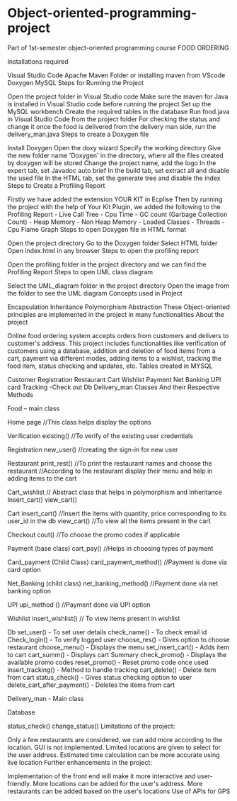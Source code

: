 # Object-oriented-programming-project
Part of 1st-semester object-oriented programming course
FOOD ORDERING

Installations required

Visual Studio Code
Apache Maven Folder or installing maven from VScode
Doxygen
MySQL
Steps for Running the Project

Open the project folder in Visual Studio code
Make sure the maven for Java is installed in Visual Studio code before running the project
Set up the MySQL workbench
Create the required tables in the database
Run food.java in Visual Studio Code from the project folder
For checking the status and change it once the food is delivered from the delivery man side, run the delivery_man.java
Steps to create a Doxygen file

Install Doxygen
Open the doxy wizard
Specify the working directory
Give the new folder name 'Doxygen' in the directory, where all the files created by doxygen will be stored
Change the project name, add the logo
In the expert tab, set Javadoc auto brief
In the build tab, set extract all and disable the used file
In the HTML tab, set the generate tree and disable the index
Steps to Create a Profiling Report

Firstly we have added the extension YOUR KIT in Ecplise
Then by running the project with the help of Your Kit Plugin, we added the following to the Profiling Report - Live Call Tree - Cpu Time - GC count (Garbage Collection Count) - Heap Memory - Non Heap Memory - Loaded Classes - Threads - Cpu Flame Graph
Steps to open Doxygen file in HTML format

Open the project directory
Go to the Doxygen folder
Select HTML folder
Open index.html in any browser
Steps to open the profiling report

Open the profiling folder in the project directory and we can find the Profiling Report
Steps to open UML class diagram

Select the UML_diagram folder in the project directory
Open the image from the folder to see the UML diagram
Concepts used in Project

Encapsulation
Inheritance
Polymorphism
Abstraction These Object-oriented principles are implemented in the project in many functionalities
About the project

Online food ordering system accepts orders from customers and delivers to customer's address. This project includes functionalities like verification of customers using a database, addition and deletion of food items from a cart, payment via different modes, adding items to a wishlist, tracking the food item, status checking and updates, etc.
Tables created in MYSQL

Customer
Registration
Restaurant
Cart
Wishlist
Payment
Net Banking
UPI
card
Tracking -Check out
Db
Delivery_man
Classes And their Respective Methods

Food – main class

Home page //This class helps display the options

Verification existing() //To verify of the existing user credentials

Registration new_user() //creating the sign-in for new user

Restaurant print_rest() //To print the restaurant names and choose the restaurant //According to the restaurant display their menu and help in adding items to the cart

Cart_wishlist // Abstract class that helps in polymorphism and Inheritance Insert_cart() view_cart()

Cart insert_cart()
//Insert the items with quantity, price corresponding to its user_id in the db view_cart() //To view all the items present in the cart

Checkout cout() //To choose the promo codes if applicable

Payment (base class)
cart_pay() //Helps in choosing types of payment

Card_payment (Child Class) card_payment_method() //Payment is done via card option

Net_Banking (child class) net_banking_method() //Payment done via net banking option

UPI upi_method () //Payment done via UPI option

Wishlist insert_wishlist() // To view items present in wishlist

Db set_user() - To set user details check_name() - To check email id Check_login() - To verify logged user choose_res() - Gives option to choose restaurant choose_menu() - Displays the menu set_insert_cart() - Adds item to cart cart_summ() - Displays cart Summary check_promo() - Displays the available promo codes reset_promo() - Reset promo code once used insert_tracking() - Method to handle tracking cart_delete() - Delete item from cart status_check() - Gives status checking option to user delete_cart_after_payment() - Deletes the items from cart

Delivery_man - Main class

Database

status_check()
change_status()
Limitations of the project:

Only a few restaurants are considered, we can add more according to the location.
GUI is not implemented.
Limited locations are given to select for the user address.
Estimated time calculation can be more accurate using live location
Further enhancements in the project:

Implementation of the front end will make it more interactive and user-friendly.
More locations can be added for the user's address.
More restaurants can be added based on the user's locations
Use of APIs for GPS
